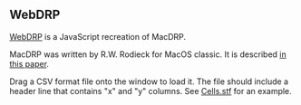 WebDRP
------

[WebDRP](https://dl.dropbox.com/u/25115714/WebDRP/webdrp.html) is a JavaScript recreation of MacDRP.

MacDRP was written by R.W. Rodieck for MacOS classic. It is described [in this paper](https://dl.dropbox.com/u/25115714/WebDRP/rod91_Roedieck_VisNsci_DensityRecoveryProfile.pdf).

Drag a CSV format file onto the window to load it. The file should include a header line that contains "x" and "y" columns. See [Cells.stf](https://dl.dropbox.com/u/25115714/WebDRP/Cells.stf) for an example.